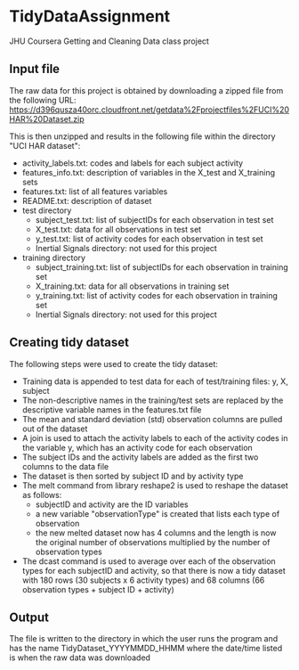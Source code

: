# TidyDataAssignment
JHU Coursera Getting and Cleaning Data class project

## Input file
The raw data for this project is obtained by downloading a zipped file from the following URL:
https://d396qusza40orc.cloudfront.net/getdata%2Fprojectfiles%2FUCI%20HAR%20Dataset.zip

This is then unzipped and results in the following file within the directory "UCI HAR dataset":
* activity\_labels.txt: codes and labels for each subject activity
* features\_info.txt:  description of variables in the X\_test and X\_training sets
* features.txt: list of all features variables
* README.txt: description of dataset 
* test directory
   + subject\_test.txt:  list of subjectIDs for each observation in test set
   + X\_test.txt:  data for all observations in test set
   + y\_test.txt:  list of activity codes for each observation in test set
   + Inertial Signals directory:  not used for this project
* training directory
   + subject\_training.txt: list of subjectIDs for each observation in training set
   + X\_training.txt: data for all observations in training set
   + y\_training.txt: list of activity codes for each observation in training set
   + Inertial Signals directory:  not used for this project
   
## Creating tidy dataset
The following steps were used to create the tidy dataset:
* Training data is appended to test data for each of test/training files: y, X, subject
* The non-descriptive names in the training/test sets are replaced by the descriptive variable names in the features.txt file
* The mean and standard deviation (std) observation columns are pulled out of the dataset
* A join is used to attach the activity labels to each of the activity codes in the variable y, which has an activity code for each observation
* The subject IDs and the activity labels are added as the first two columns to the data file
* The dataset is then sorted by subject ID and by activity type
* The melt command from library reshape2 is used to reshape the dataset as follows: 
   + subjectID and activity are the ID variables
   + a new variable "observationType" is created that lists each type of observation 
   + the new melted dataset now has 4 columns and the length is now the original number of observations multiplied by the number of observation types
* The dcast command is used to average over each of the observation types for each subjectID and activity, so that there is now a tidy dataset with 180 rows (30 subjects x 6 activity types) and 68 columns (66 observation types + subject ID + activity)

## Output
The file is written to the directory in which the user runs the program and has the name TidyDataset\_YYYYMMDD\_HHMM where the date/time listed is when the raw data was downloaded



